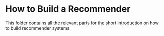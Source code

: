 # How to Build a Recommender
This folder contains all the relevant parts for the short introduction on how to build recommender systems.